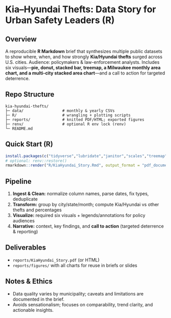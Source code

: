 # Kia–Hyundai Thefts: Data Story for Urban Safety Leaders (R)

## Overview
A reproducible **R Markdown** brief that synthesizes multiple public datasets to show where, when, and how strongly **Kia/Hyundai thefts** surged across U.S. cities. Audience: policymakers & law-enforcement analysts. Includes six visuals—**pie, donut, stacked bar, treemap, a Milwaukee monthly area chart, and a multi-city stacked area chart**—and a call to action for targeted deterrence.

## Repo Structure
```
kia-hyundai-thefts/
├─ data/                 # monthly & yearly CSVs
├─ R/                    # wrangling + plotting scripts
├─ reports/              # knitted PDF/HTML; exported figures
├─ renv/                 # optional R env lock (renv)
└─ README.md
```

## Quick Start (R)
```r
install.packages(c("tidyverse","lubridate","janitor","scales","treemap","ggplot2"))
# optional: renv::restore()
rmarkdown::render("R/KiaHyundai_Story.Rmd", output_format = "pdf_document")
```

## Pipeline
1. **Ingest & Clean:** normalize column names, parse dates, fix types, deduplicate  
2. **Transform:** group by city/state/month; compute Kia/Hyundai vs other thefts and percentages  
3. **Visualize:** required six visuals + legends/annotations for policy audiences  
4. **Narrative:** context, key findings, and **call to action** (targeted deterrence & reporting)

## Deliverables
- `reports/KiaHyundai_Story.pdf` (or HTML)  
- `reports/figures/` with all charts for reuse in briefs or slides

## Notes & Ethics
- Data quality varies by municipality; caveats and limitations are documented in the brief.  
- Avoids sensationalism; focuses on comparability, trend clarity, and actionable insights.
